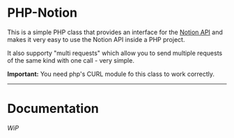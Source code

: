 # PHP-Notion
This is a simple PHP class that provides an interface for the [Notion API](https://developers.notion.com/) and makes it very easy to use the Notion API inside a PHP project.

It also supporty "multi requests" which allow you to send multiple requests of the same kind with one call - very simple.

**Important:** You need php's CURL module fo this class to work correctly.

---

# Documentation
*WiP*
